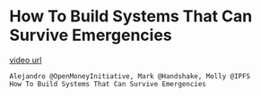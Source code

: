 # How To Build Systems That Can Survive Emergencies

[video url](https://www.crowdcast.io/e/future-proof-summit/15)

```
Alejandro @OpenMoneyInitiative, Mark @Handshake, Molly @IPFS
How To Build Systems That Can Survive Emergencies
```





